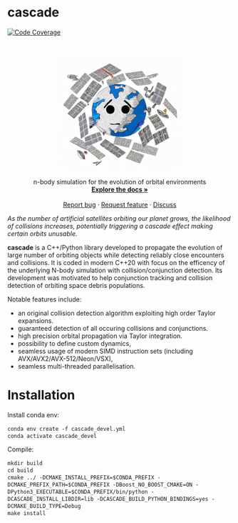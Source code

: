 cascade
=========

[![Code Coverage](https://img.shields.io/codecov/c/github/esa/cascade.svg?style=for-the-badge)](https://codecov.io/github/esa/cascade?branch=main)

<!-- PROJECT LOGO -->
<br />
<p align="center">
  <a href="https://github.com/esa/cascade">
    <img src="doc/_static/images/logo.png" alt="Logo" width="280">
  </a>
  <p align="center">
    n-body simulation for the evolution of orbital environments
    <br />
    <a href="https://esa.github.io/cascade/index.html"><strong>Explore the docs »</strong></a>
    <br />
    <br />
    <a href="https://github.com/esa/cascade/issues/new/choose">Report bug</a>
    ·
    <a href="https://github.com/esa/cascade/issues/new/choose">Request feature</a>
    ·
    <a href="https://github.com/esa/cascade/discussions">Discuss</a>
  </p>
</p>

*As the number of artificial satellites orbiting our planet grows, the likelihood of collisions increases, potentially triggering a cascade effect making certain orbits unusable.*

**cascade** is a C++/Python library developed to propagate the evolution of large number of orbiting objects
while detecting reliably close encounters and collisions. It is coded in modern C++20 with focus on the
efficency of the underlying N-body simulation with collision/conjunction detection. Its development was
motivated to help conjunction tracking and collision detection of orbiting space debris populations.

Notable features include:

* an original collision detection algorithm exploiting high order Taylor expansions.
* guaranteed detection of all occuring collisions and conjunctions.
* high precision orbital propagation via Taylor integration.
* possibility to define custom dynamics,
* seamless usage of modern SIMD instruction sets (including AVX/AVX2/AVX-512/Neon/VSX),
* seamless multi-threaded parallelisation.

Installation
===============
Install conda env:

```
conda env create -f cascade_devel.yml
conda activate cascade_devel
```

Compile:
```
mkdir build
cd build
cmake ../ -DCMAKE_INSTALL_PREFIX=$CONDA_PREFIX -DCMAKE_PREFIX_PATH=$CONDA_PREFIX -DBoost_NO_BOOST_CMAKE=ON -DPython3_EXECUTABLE=$CONDA_PREFIX/bin/python -DCASCADE_INSTALL_LIBDIR=lib -DCASCADE_BUILD_PYTHON_BINDINGS=yes -DCMAKE_BUILD_TYPE=Debug
make install
```
